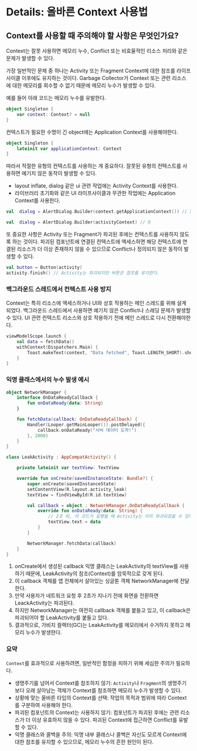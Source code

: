 # Details: 올바른 Context 사용법

## Context를 사용할 때 주의해야 할 사항은 무엇인가요?
Context는 잘못 사용하면 메모리 누수, Conflict 또는 비효율적인 리소스 처리와 같은 문제가 발생할 수 있다. 

가장 일반적인 문제 중 하나는 Activity 또는 Fragment Context에 대한 참조를 라이프사이클 이후에도 유지하는 것이다. 
Garbage Collector가 Context 또는 관련 리소스에 대한 메모리를 회수할 수 없기 때문에 메모리 누수가 발생할 수 있다.

예를 들어 아래 코드는 메모리 누수를 유발한다. 

```Kotlin
object Singleton {
    var context: Context? = null
}
```

컨텍스트가 필요한 수명이 긴 object에는 Application Context를 사용해야한다.

```Kotlin
object Singleton {
    lateinit var applicationContext: Context
}
```

따라서 적절한 유형의 컨텍스트를 사용하는 게 중요하다. 
잘못된 유형의 컨텍스트를 사용하면 예기치 않은 동작이 발생할 수 있다. 

- layout inflate, dialog 같은 ui 관련 작업에는 Activity Context를 사용한다.
- 라이브러리 초기화와 같은 UI 라이프사이클과 무관한 작업에는 Application Context를 사용한다.

```Kotlin
val  dialog = AlertDialog.Builder(context.getApplicationContext()) // X

val  dialog = AlertDialog.Builder(activityContext) // O
```

또 중요한 사항은 Activity 또는 Fragment가 파괴된 후에는 컨텍스트를 사용하지 않도록 하는 것이다. 
파괴된 컴포넌트에 연결된 컨텍스트에 액세스하면 해당 컨텍스트에 연결된 리소스가 더 이상 존재하지 않을 수 있으므로 Conflict나 정의되지 않은 동작이 발생할 수 있다. 

```Kotlin
val button = Button(activity)
activity.finish() // Activity는 파괴되지만 버튼은 참조를 유지한다.
```

### 백그라운드 스레드에서 컨텍스트 사용 방지
Context는 특히 리소스에 액세스하거나 UI와 상호 작용하는 메인 스레드를 위해 설계되었다. 
백그라운드 스레드에서 사용하면 예기치 않은 Conflict나 스레딩 문제가 발생할 수 있다. 
UI 관련 컨텍스트 리소스와 상호 작용하기 전에 메인 스레드로 다시 전환해야한다.

```Kotlin
viewModelScope.launch {
    val data = fetchData()
    withContext(Dispatchers.Main) {
        Toast.makeText(context, "Data fetched", Toast.LENGTH_SHORT).show()
    }
}
```

### 익명 클래스에서의 누수 발생 예시

```Kotlin
object NetworkManager {
    interface OnDataReadyCallback {
        fun onDataReady(data: String)
    }

    fun fetchData(callback: OnDataReadyCallback) {
        Handler(Looper.getMainLooper()).postDelayed({
            callback.onDataReady("서버 데이터 도착!")
        }, 2000)
    }
}

class LeakActivity : AppCompatActivity() {

    private lateinit var textView: TextView

    override fun onCreate(savedInstanceState: Bundle?) {
        super.onCreate(savedInstanceState)
        setContentView(R.layout.activity_leak)
        textView = findViewById(R.id.textView)

        val callback = object : NetworkManager.OnDataReadyCallback {
            override fun onDataReady(data: String) {
                // 2초 뒤, 이 코드가 실행될 때 Activity는 이미 파괴되었을 수 있다
                textView.text = data
            }
        }

        NetworkManager.fetchData(callback)
    }
}
```
1. onCreate에서 생성된 callback 익명 클래스는 LeakActivity의 textView를 사용하기 때문에, LeakActivity의 참조(Context)를 암묵적으로 갖게 된다.
2. 이 callback 객체를 앱 전체에서 살아있는 싱글톤 객체 NetworkManager에 전달한다.
3. 만약 사용자가 네트워크 요청 후 2초가 지나기 전에 화면을 전환하면 LeackActivity는 파괴된다.
4. 하지만 NetworkManager는 여전히 callback 객체를 붙들고 있고, 이 callback은 파괴되어야 할 LeakActivity를 붙들고 있다.
5. 결과적으로, 가비지 컬렉터(GC)는 LeakActivity를 메모리에서 수거하지 못하고 메모리 누수가 발생한다.

### 요약
`Context`를 효과적으로 사용하려면, 일반적인 함정을 피하기 위해 세심한 주의가 필요하다. 
- 생명주기를 넘어서 Context를 참조하지 않기: `Activity`나 `Fragment`의 생명주기보다 오래 살아남는 객체가 Context를 참조하면 메모리 누수가 발생할 수 있다.
- 상황에 맞는 올바른 타입의 Context를 선택: 작업의 목적과 범위에 따라 Context를 구분하여 사용해야 한다.
- 파괴된 컴포넌트의 Context는 사용하지 않기: 컴포넌트가 파괴된 후에는 관련 리소스가 더 이상 유효하지 않을 수 있다. 파괴된 Context에 접근하면 Conflict를 유발할 수 있다. 
- 익명 클래스와 콜백을 주의: 익명 내부 클래스나 콜백은 자신도 모르게 Context에 대한 참조를 유지할 수 있으므로, 메모리 누수의 흔한 원인이 된다. 

